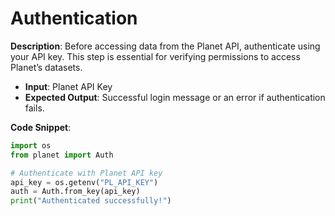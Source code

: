 # Authentication

**Description**: Before accessing data from the Planet API, authenticate using your API key. This step is essential for verifying permissions to access Planet’s datasets.

- **Input**: Planet API Key
- **Expected Output**: Successful login message or an error if authentication fails.

**Code Snippet**:
```python
import os
from planet import Auth

# Authenticate with Planet API key
api_key = os.getenv("PL_API_KEY")
auth = Auth.from_key(api_key)
print("Authenticated successfully!")
